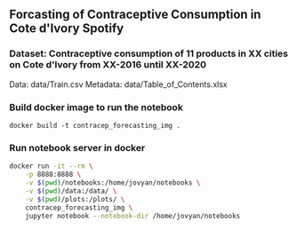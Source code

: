 ## Forcasting of Contraceptive Consumption in Cote d'Ivory Spotify


### Dataset: Contraceptive consumption of 11 products in XX cities on Cote d'Ivory from XX-2016 until XX-2020
Data: data/Train.csv
Metadata: data/Table_of_Contents.xlsx


### Build docker image to run the notebook

```
docker build -t contracep_forecasting_img .
```

### Run notebook server in docker

```bash
docker run -it --rm \
    -p 8888:8888 \
    -v $(pwd)/notebooks:/home/jovyan/notebooks \
    -v $(pwd)/data:/data/ \
    -v $(pwd)/plots:/plots/ \
    contracep_forecasting_img \
    jupyter notebook --notebook-dir /home/jovyan/notebooks
```
